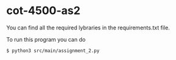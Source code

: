 # cot-4500-as2
You can find all the required lybraries in the requirements.txt file.

To run this program you can do

```
$ python3 src/main/assignment_2.py
```
